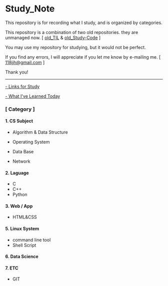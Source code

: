 # Study_Note

This repository is for recording what I study, and is organized by categories. 

This repository is a combination of two old repositories. they are unmanaged now. [ [old_TIL](https://github.com/batboy118/old_TIL) & [old_Study-Code](https://github.com/batboy118/old_Study-Code) ]

You may use my repository for studying, but it would not be perfect.

If you find any errors, I will appreciate if you let me know by e-mailing me. [ 118jjh@gmail.com ]

Thank you!

---

[-  Links for Study](LinksForStudy)

[ - What I've Learned Today](WIL.md)

### [ Category ]

#### 1. CS Subject

- Algorithm & Data Structure

- Operating System

- Data Base

- Network


#### 2. Laguage

- C
- C++
- Python

#### 3. Web / App

- HTML&CSS

#### 5. Linux System

- command line tool
- Shell Script

#### 6. Data Science

#### 7. ETC

- GIT


